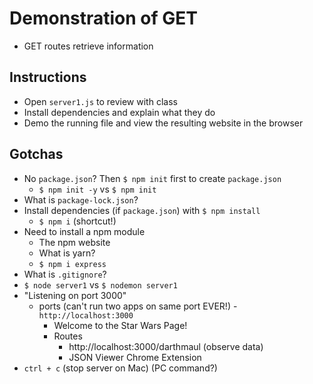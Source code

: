 # Demonstration of GET
* GET routes retrieve information

## Instructions
* Open `server1.js` to review with class
* Install dependencies and explain what they do
* Demo the running file and view the resulting website in the browser

## Gotchas
* No `package.json`? Then `$ npm init` first to create `package.json`
  - `$ npm init -y` vs `$ npm init`
* What is `package-lock.json`?
* Install dependencies (if `package.json`) with `$ npm install`
  - `$ npm i` (shortcut!)
* Need to install a npm module
  - The npm website
  - What is yarn?
  - `$ npm i express`
* What is `.gitignore`?
* `$ node server1` vs `$ nodemon server1`
* "Listening on port 3000"
  - ports (can't run two apps on same port EVER!)
  -`http://localhost:3000`
    + Welcome to the Star Wars Page!
    + Routes
        * http://localhost:3000/darthmaul (observe data)
        * JSON Viewer Chrome Extension
* `ctrl + c` (stop server on Mac) (PC command?)

